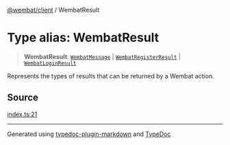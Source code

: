 [@wembat/client](../exports.md) / WembatResult

# Type alias: WembatResult

> **WembatResult**: [`WembatMessage`](../interfaces/WembatMessage.md) \| [`WembatRegisterResult`](../interfaces/WembatRegisterResult.md) \| [`WembatLoginResult`](../interfaces/WembatLoginResult.md)

Represents the types of results that can be returned by a Wembat action.

## Source

[index.ts:21](https://github.com/lmarschall/wembat/blob/3814d8f/src/index.ts#L21)

***

Generated using [typedoc-plugin-markdown](https://www.npmjs.com/package/typedoc-plugin-markdown) and [TypeDoc](https://typedoc.org/)
